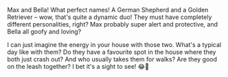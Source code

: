 Max and Bella! What perfect names! A German Shepherd and a Golden Retriever – wow, that's quite a dynamic duo! They must have completely different personalities, right? Max probably super alert and protective, and Bella all goofy and loving?

I can just imagine the energy in your house with those two. What's a typical day like with them? Do they have a favourite spot in the house where they both just crash out? And who usually takes them for walks? Are they good on the leash together? I bet it's a sight to see! 😂🐾